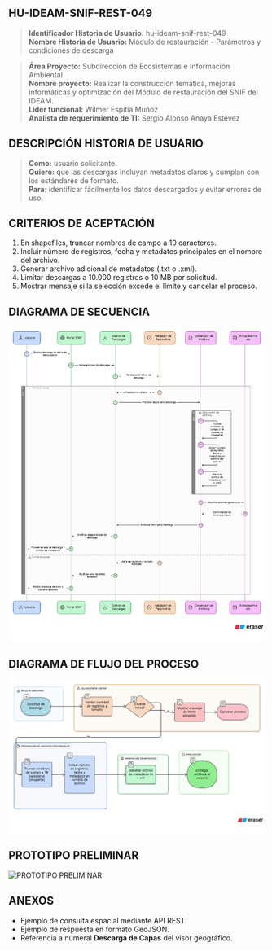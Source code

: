 ## HU-IDEAM-SNIF-REST-049

> **Identificador Historia de Usuario:** hu-ideam-snif-rest-049 \
> **Nombre Historia de Usuario:** Módulo de restauración - Parámetros y condiciones de descarga

> **Área Proyecto:** Subdirección de Ecosistemas e Información Ambiental \
> **Nombre proyecto:** Realizar la construcción temática, mejoras informáticas y optimización del Módulo de restauración del SNIF del IDEAM. \
> **Líder funcional:** Wilmer Espitia Muñoz\
> **Analista de requerimiento de TI:** Sergio Alonso Anaya Estévez

## DESCRIPCIÓN HISTORIA DE USUARIO

> **Como:** usuario solicitante. \
> **Quiero:**  que las descargas incluyan metadatos claros y cumplan con los estándares de formato. \
> **Para:** identificar fácilmente los datos descargados y evitar errores de uso.

## CRITERIOS DE ACEPTACIÓN

   1. En shapefiles, truncar nombres de campo a 10 caracteres.  
   2. Incluir número de registros, fecha y metadatos principales en el nombre del archivo.
   3. Generar archivo adicional de metadatos (.txt o .xml).
   4. Limitar descargas a 10.000 registros o 10 MB por solicitud.
   5. Mostrar mensaje si la selección excede el límite y cancelar el proceso.

## DIAGRAMA DE SECUENCIA

![IMAGEN DIAGRAMA DE SECUENCIA](assets/secuencia-hu-ideam-snif-rest-049.png)

## DIAGRAMA DE FLUJO DEL PROCESO

![IMAGEN DIAGRAMA DE FLUJO DEL PROCESO](assets/actividades-hu-ideam-snif-rest-049.png)

## PROTOTIPO PRELIMINAR

![PROTOTIPO PRELIMINAR](assets/wireframe-hu-ideam-snif-rest-049.png)

## ANEXOS

- Ejemplo de consulta espacial mediante API REST.
- Ejemplo de respuesta en formato GeoJSON.
- Referencia a numeral **Descarga de Capas** del visor geográfico.
